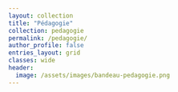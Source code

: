 ```yaml
---
layout: collection
title: "Pédagogie"
collection: pedagogie
permalink: /pedagogie/
author_profile: false
entries_layout: grid
classes: wide
header:
  image: /assets/images/bandeau-pedagogie.png
---
```

